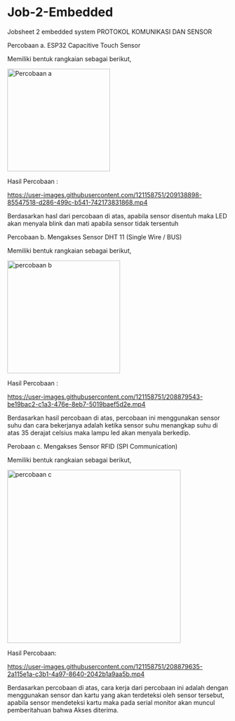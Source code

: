 # Job-2-Embedded
Jobsheet 2 embedded system  PROTOKOL KOMUNIKASI DAN SENSOR


Percobaan a.  ESP32 Capacitive Touch Sensor

Memiliki bentuk rangkaian sebagai berikut,

<img width="234" alt="Percobaan a" src="https://user-images.githubusercontent.com/121158751/208879373-58bbe23a-3675-4701-a52f-ca35cd3d230a.png">


Hasil Percobaan :




https://user-images.githubusercontent.com/121158751/209138898-85547518-d286-499c-b541-742173831868.mp4




Berdasarkan hasl dari percobaan di atas, apabila sensor disentuh maka LED akan menyala blink dan mati apabila sensor tidak tersentuh

Percobaan b. Mengakses Sensor DHT 11 (Single Wire / BUS)

Memiliki bentuk rangkaian sebagai berikut,

<img width="257" alt="percobaan b" src="https://user-images.githubusercontent.com/121158751/208879478-abd0826e-1af3-47d3-bdab-9831c6194879.png">


Hasil Percobaan :



https://user-images.githubusercontent.com/121158751/208879543-be19bac2-c1a3-476e-8eb7-5019baef5d2e.mp4



Berdasarkan hasil percobaan di atas, percobaan ini menggunakan sensor suhu dan cara bekerjanya adalah ketika sensor suhu menangkap suhu
di atas 35 derajat celsius maka lampu led akan menyala berkedip.

Perobaan c.  Mengakses Sensor RFID (SPI Communication)

Memiliki bentuk rangkaian sebagai berikut,

<img width="395" alt="percobaan c" src="https://user-images.githubusercontent.com/121158751/208879598-304ccadb-5682-4ecd-a946-67244f2288dc.png">


Hasil Percobaan:


https://user-images.githubusercontent.com/121158751/208879635-2a115e1a-c3b1-4a97-8640-2042b1a9aa5b.mp4




Berdasarkan percobaan di atas, cara kerja dari percobaan ini adalah dengan menggunakan sensor dan kartu yang akan terdeteksi oleh sensor tersebut,
apabila sensor mendeteksi kartu maka pada serial monitor akan muncul pemberitahuan bahwa Akses diterima.
